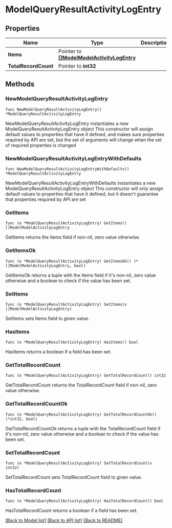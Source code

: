# ModelQueryResultActivityLogEntry

## Properties

Name | Type | Description | Notes
------------ | ------------- | ------------- | -------------
**Items** | Pointer to [**[]ModelModelActivityLogEntry**](ModelModelActivityLogEntry.md) |  | [optional] 
**TotalRecordCount** | Pointer to **int32** |  | [optional] 

## Methods

### NewModelQueryResultActivityLogEntry

`func NewModelQueryResultActivityLogEntry() *ModelQueryResultActivityLogEntry`

NewModelQueryResultActivityLogEntry instantiates a new ModelQueryResultActivityLogEntry object
This constructor will assign default values to properties that have it defined,
and makes sure properties required by API are set, but the set of arguments
will change when the set of required properties is changed

### NewModelQueryResultActivityLogEntryWithDefaults

`func NewModelQueryResultActivityLogEntryWithDefaults() *ModelQueryResultActivityLogEntry`

NewModelQueryResultActivityLogEntryWithDefaults instantiates a new ModelQueryResultActivityLogEntry object
This constructor will only assign default values to properties that have it defined,
but it doesn't guarantee that properties required by API are set

### GetItems

`func (o *ModelQueryResultActivityLogEntry) GetItems() []ModelModelActivityLogEntry`

GetItems returns the Items field if non-nil, zero value otherwise.

### GetItemsOk

`func (o *ModelQueryResultActivityLogEntry) GetItemsOk() (*[]ModelModelActivityLogEntry, bool)`

GetItemsOk returns a tuple with the Items field if it's non-nil, zero value otherwise
and a boolean to check if the value has been set.

### SetItems

`func (o *ModelQueryResultActivityLogEntry) SetItems(v []ModelModelActivityLogEntry)`

SetItems sets Items field to given value.

### HasItems

`func (o *ModelQueryResultActivityLogEntry) HasItems() bool`

HasItems returns a boolean if a field has been set.

### GetTotalRecordCount

`func (o *ModelQueryResultActivityLogEntry) GetTotalRecordCount() int32`

GetTotalRecordCount returns the TotalRecordCount field if non-nil, zero value otherwise.

### GetTotalRecordCountOk

`func (o *ModelQueryResultActivityLogEntry) GetTotalRecordCountOk() (*int32, bool)`

GetTotalRecordCountOk returns a tuple with the TotalRecordCount field if it's non-nil, zero value otherwise
and a boolean to check if the value has been set.

### SetTotalRecordCount

`func (o *ModelQueryResultActivityLogEntry) SetTotalRecordCount(v int32)`

SetTotalRecordCount sets TotalRecordCount field to given value.

### HasTotalRecordCount

`func (o *ModelQueryResultActivityLogEntry) HasTotalRecordCount() bool`

HasTotalRecordCount returns a boolean if a field has been set.


[[Back to Model list]](../README.md#documentation-for-models) [[Back to API list]](../README.md#documentation-for-api-endpoints) [[Back to README]](../README.md)


